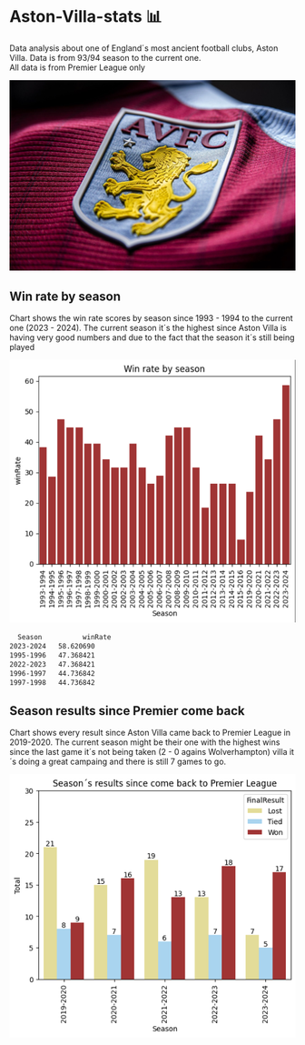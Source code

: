 # Aston-Villa-stats 📊
Data analysis about one of England´s most ancient football clubs, Aston Villa. Data is from 93/94 season to the current one.  
All data is from Premier League only

![Image Alt text](https://github.com/LucasVCorrea/Aston-Villa-stats/blob/main/imagenes/villapic.jpg?raw=true)

## Win rate by season
Chart shows the win rate scores by season since 1993 - 1994 to the current one (2023 - 2024). The current season it´s the highest since Aston Villa is having very good numbers and due to the fact that the season it´s still being played

![Image Alt text](https://github.com/LucasVCorrea/Aston-Villa-stats/blob/main/imagenes/winRateSeasonVilla.png?raw=true)  

      Season          winRate
    2023-2024	58.620690
    1995-1996	47.368421
    2022-2023	47.368421
    1996-1997	44.736842
    1997-1998	44.736842

## Season results since Premier come back
Chart shows every result since Aston Villa came back to Premier League in 2019-2020. The current season might be their one with the highest wins since the last game it´s not being taken (2 - 0 agains Wolverhampton) villa it´s doing a great campaing and there is still 7 games to go.

![Image Alt text](https://github.com/LucasVCorrea/Aston-Villa-stats/blob/main/imagenes/seasonResults.png?raw=true)
